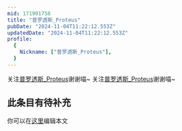 ```yaml
---
mid: 171901758
title: "普罗透斯_Proteus"
pubDate: "2024-11-04T11:22:12.553Z"
updatedDate: "2024-11-04T11:22:12.553Z"
profile:
  {
    Nickname: ["普罗透斯_Proteus"],
  }
---
```


关注[普罗透斯_Proteus](https://space.bilibili.com/171901758)谢谢喵~ 关注[普罗透斯_Proteus](https://space.bilibili.com/171901758)谢谢喵~

## 此条目有待补充
你可以在[这里](https://github.com/Yuhanawa/VTuber.ICU-Content/edit/master/v/普罗透斯_Proteus/index.md)编辑本文

